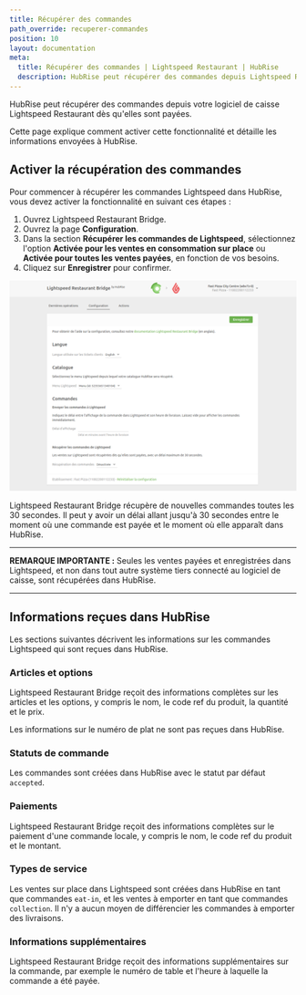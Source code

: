 ```yaml
---
title: Récupérer des commandes
path_override: recuperer-commandes
position: 10
layout: documentation
meta:
  title: Récupérer des commandes | Lightspeed Restaurant | HubRise
  description: HubRise peut récupérer des commandes depuis Lightspeed Restaurant. Découvrez les détails techniques sur la réception de commandes, et les champs transmis ou non.
---
```


HubRise peut récupérer des commandes depuis votre logiciel de caisse Lightspeed Restaurant dès qu'elles sont payées.

Cette page explique comment activer cette fonctionnalité et détaille les informations envoyées à HubRise.

## Activer la récupération des commandes

Pour commencer à récupérer les commandes Lightspeed dans HubRise, vous devez activer la fonctionnalité en suivant ces étapes :

1. Ouvrez Lightspeed Restaurant Bridge.
1. Ouvrez la page **Configuration**.
1. Dans la section **Récupérer les commandes de Lightspeed**, sélectionnez l'option **Activée pour les ventes en consommation sur place** ou **Activée pour toutes les ventes payées**, en fonction de vos besoins.
1. Cliquez sur **Enregistrer** pour confirmer.

![Activer la fonction de récupération des commandes Lightspeed locales dans HubRise depuis la page de configuration de Lightspeed Restaurant Bridge](./images/014-configuration-page.png)

Lightspeed Restaurant Bridge récupère de nouvelles commandes toutes les 30 secondes. Il peut y avoir un délai allant jusqu'à 30 secondes entre le moment où une commande est payée et le moment où elle apparaît dans HubRise.

---

**REMARQUE IMPORTANTE :** Seules les ventes payées et enregistrées dans Lightspeed, et non dans tout autre système tiers connecté au logiciel de caisse, sont récupérées dans HubRise.

---

## Informations reçues dans HubRise

Les sections suivantes décrivent les informations sur les commandes Lightspeed qui sont reçues dans HubRise.

### Articles et options

Lightspeed Restaurant Bridge reçoit des informations complètes sur les articles et les options, y compris le nom, le code ref du produit, la quantité et le prix.

Les informations sur le numéro de plat ne sont pas reçues dans HubRise.

### Statuts de commande

Les commandes sont créées dans HubRise avec le statut par défaut `accepted`.

### Paiements

Lightspeed Restaurant Bridge reçoit des informations complètes sur le paiement d'une commande locale, y compris le nom, le code ref du produit et le montant.

### Types de service

Les ventes sur place dans Lightspeed sont créées dans HubRise en tant que commandes `eat-in`, et les ventes à emporter en tant que commandes `collection`. Il n'y a aucun moyen de différencier les commandes à emporter des livraisons.

### Informations supplémentaires

Lightspeed Restaurant Bridge reçoit des informations supplémentaires sur la commande, par exemple le numéro de table et l'heure à laquelle la commande a été payée.
